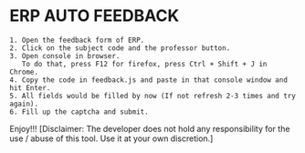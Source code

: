 ERP AUTO FEEDBACK
====================

    1. Open the feedback form of ERP.
    2. Click on the subject code and the professor button.
    3. Open console in browser.
       To do that, press F12 for firefox, press Ctrl + Shift + J in Chrome.
    4. Copy the code in feedback.js and paste in that console window and hit Enter.
    5. All fields would be filled by now (If not refresh 2-3 times and try again).
    6. Fill up the captcha and submit.
    
Enjoy!!!
[Disclaimer: The developer does not hold any responsibility for the use / abuse of this tool. Use it at your own discretion.]

